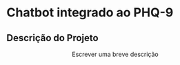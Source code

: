 # Chatbot integrado ao PHQ-9

## Descrição do Projeto
<p align="center">Escrever uma breve descrição</p>
